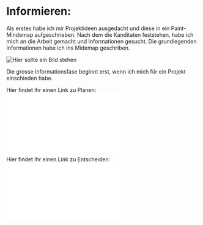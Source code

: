 # Informieren: 
Als erstes habe ich mir Projektideen ausgedacht und diese in ein Paint-Mindemap aufgeschrieben. 
Nach dem die Kanditaten feststehen, habe ich mich an die Arbeit gemacht und Informationen gesucht. Die grundlegenden Informationen habe ich ins Midemap geschriben.  


![Hier sollte ein Bild stehen](Images/)


Die grosse Informationsfase beginnt erst, wenn ich mich für ein Projekt einschieden habe. 


Hier findet Ihr einen Link zu Planen: 
![Dieser Link soll dich zu dem IPERKA Model Planen führen](IPERKA/Planung.md)

Hier findet Ihr einen Link zu Entscheiden:
![Dieser Link soll dich zu dem IPERKA Model Entscheiden führen](IPERKA/Entscheidung.md)
